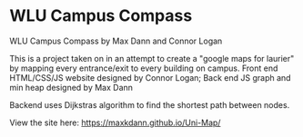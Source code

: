 # WLU Campus Compass
WLU Campus Compass by Max Dann and Connor Logan

This is a project taken on in an attempt to create a "google maps for laurier" by mapping every entrance/exit to every building on campus. Front end HTML/CSS/JS website designed by Connor Logan; Back end JS graph and min heap designed by Max Dann

Backend uses Dijkstras algorithm to find the shortest path between nodes.

View the site here:
https://maxkdann.github.io/Uni-Map/
